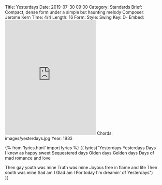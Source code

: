 Title: Yesterdays
Date: 2019-07-30 09:00
Category: Standards
Brief: Compact, dense form under a simple but haunting melody
Composer: Jerome Kern
Time: 4/4
Length: 16
Form:
Style: Swing
Key: D-
Embed: <iframe src="https://open.spotify.com/embed/user/thatdavidmiller/playlist/08qYdf8SjO08vWUJ5DaTgH" width="300" height="380" frameborder="0" allowtransparency="true" allow="encrypted-media"></iframe>
Chords: images/yesterdays.jpg
Year: 1933

{% from 'lyrics.html' import lyrics %}
{{ lyrics("Yesterdays
Yesterdays
Days I knew as happy sweet
Sequestered days
Olden days
Golden days
Days of mad romance and love

Then gay youth was mine
Truth was mine
Joyous free in flame and life
Then sooth was mine
Sad am I
Glad am I
For today I'm dreamin' of
Yesterdays") }}
